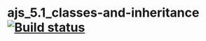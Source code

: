 # ajs_5.1_classes-and-inheritance [![Build status](https://ci.appveyor.com/api/projects/status/94wkqvuhag5avc7h?svg=true)](https://ci.appveyor.com/project/kira-khutornaya/ajs-12-1-new-type)
